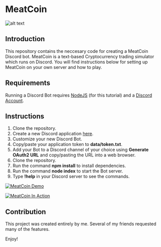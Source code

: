 MeatCoin
=========================

![alt text](https://jwparsons.bitbucket.io/style/images/projects/meatcoin/logo.png "MeatCoin Logo")

## Introduction
This repository contains the neccesary code for creating a MeatCoin Discord bot.
MeatCoin is a text-based Cryptocurrency trading simulator which runs on Discord.
You will find instructions below for setting up MeatCoin on your own server and how to play.


## Requirements
Running a Discord Bot requires [NodeJS](https://nodejs.org/en/) (for this tutorial) and a [Discord Account](https://discordapp.com/developers/docs/intro).


## Instructions
1. Clone the repository.
1. Create a new Discord application [here](https://discordapp.com/developers/applications/me).
1. Customize your new Discord Bot.
1. Copy/paste your application token to **data/token.txt**.
1. Add your Bot to a Discord channel of your choice using **Generate OAuth2 URL** and copy/pasting the URL into a web browser.
1. Clone the repository.
1. Run the command **npm install** to install dependencies.
1. Run the command **node index** to start the Bot server.
1. Type **!help** in your Discord server to see the commands.

[![MeatCoin Demo](https://jwparsons.bitbucket.io/style/images/projects/meatcoin/demo_repo_tn.png)](https://vimeo.com/275358647 "MeatCoin Demo - click to watch!")

[![MeatCoin In Action](https://jwparsons.bitbucket.io/style/images/projects/meatcoin/action_repo_tn.png)](https://vimeo.com/275358719 "MeatCoin In Action - click to watch!")


## Contribution
This project was created entirely by me. Several of my friends requested many of the features.

Enjoy!